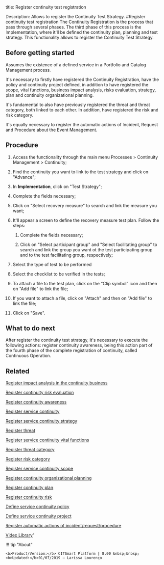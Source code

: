 title: Register continuity test registration

Description: Allows to register the Continuity Test Strategy.
#Register continuity test registration
The Continuity Registration is the process that pass through several phases. The third phase of this process is the Implementation, where it'll be defined the continuity plan, planning and test strategy. This functionality allows to register the Continuity Test Strategy.

Before getting started
--------------------------

Assumes the existence of a defined service in a Portfolio and Catalog Management
process.

It's necessary to firstly have registered the Continuity Registration, have the
policy and continuity project defined, in addition to have registered the scope,
vital functions, business impact analysis, risks evaluation, strategy, plan and
continuity organizational planning.

It's fundamental to also have previously registered the threat and threat
category, both linked to each other. In addition, have registered the risk and
risk category.

It's equally necessary to register the automatic actions of Incident, Request
and Procedure about the Event Management.

Procedure
-------------

1.  Access the functionality through the main menu Processes \> Continuity
    Management \> Continuity;

2.  Find the continuity you want to link to the test strategy and click on
    "Advance";

3.  In **Implementation**, click on "Test Strategy";

4.  Complete the fields necessary;

5.  Click on "Select recovery measure" to search and link the measure you want;

6.  It'll appear a screen to define the recovery measure test plan. Follow the
    steps:

    1.  Complete the fields necessary;

    2.  Click on "Select participant group" and "Select facilitating group" to
        search and link the group you want ot the test participating group and
        to the test facilitating group, respectively;

7.  Select the type of test to be performed

8.  Select the checklist to be verified in the tests;

9.  To attach a file to the test plan, click on the “Clip symbol” icon and then
    on "Add file" to link the file;

10. If you want to attach a file, click on "Attach" and then on "Add file" to
    link the file;

11. Click on "Save".

What to do next
-------------------

After register the continuity test strategy, it's necessary to execute the
following actions: register continuity awareness, being this action part of the
fourth phase of the complete registration of continuity, called Continuous
Operation.

Related
-----------

[Register impact analysis in the continuity business](/en-us/citsmart-esp-8/processes/continuity/use/impact-analysis-continuity-business.html)

[Register continuity risk evaluation](/en-us/citsmart-esp-8/processes/continuity/use/continuity-risk-evaluation.html)

[Register continuity awareness](/en-us/citsmart-esp-8/processes/continuity/use/continuity-awareness.html)

[Register service continuity](/en-us/citsmart-esp-8/processes/continuity/use/register-service-continuity.html)

[Register service continuity strategy](/en-us/citsmart-esp-8/processes/continuity/use/service-continuity-strategy.html)

[Register threat](/en-us/citsmart-esp-8/processes/continuity/use/register-threat.html)

[Register service continuity vital functions](/en-us/citsmart-esp-8/processes/continuity/use/continuity-vital-functions.html)

[Register threat category](/en-us/citsmart-esp-8/processes/continuity/use/threat-category.html)

[Register risk category](/en-us/citsmart-esp-8/processes/continuity/use/risk-category.html)

[Register service continuity scope](/en-us/citsmart-esp-8/processes/continuity/use/service-continuity-scope.html)

[Register continuity organizational planning](/en-us/citsmart-esp-8/processes/continuity/use/continuity-organizational-planning.html)

[Register continuity plan](/en-us/citsmart-esp-8/processes/continuity/use/continuity-plan.html)

[Register continuity risk](/en-us/citsmart-esp-8/processes/continuity/use/register-continuity-risk.html)

[Define service continuity policy](/en-us/citsmart-esp-8/processes/continuity/use/continuity-policy.html)

[Define service continuity project](/en-us/citsmart-esp-8/processes/continuity/use/service-continuity-project.html)

[Register automatic actions of incident/request/procedure](/en-us/citsmart-esp-8/additional-features/automation-of-operation/configuration/register-automatic-actions-incident-request-procedure.html)

<i class='fa fa-youtube-play  fa-2x' style='color:#97ce17;vertical-align: middle;'> </i> [Video Library](https://www.youtube.com/playlist?list=PLB5qK2uzf2RPwpIsGu97d5LVHeTNzpTMC)'

!!! tip "About"

    <b>Product/Version:</b> CITSmart Platform | 8.00 &nbsp;&nbsp;
    <b>Updated:</b>01/07/2019 – Larissa Lourenço

